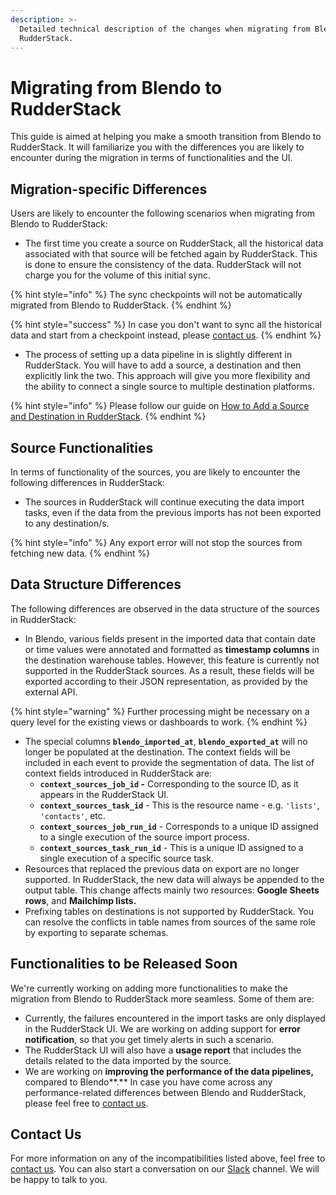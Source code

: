 ```yaml
---
description: >-
  Detailed technical description of the changes when migrating from Blendo to
  RudderStack.
---
```


# Migrating from Blendo to RudderStack

This guide is aimed at helping you make a smooth transition from Blendo to RudderStack. It will familiarize you with the differences you are likely to encounter during the migration in terms of functionalities and the UI.

## Migration-specific Differences

Users are likely to encounter the following scenarios when migrating from Blendo to RudderStack:

* The first time you create a source on RudderStack, all the historical data associated with that source will be fetched again by RudderStack. This is done to ensure the consistency of the data. RudderStack will not charge you for the volume of this initial sync.

{% hint style="info" %}
The sync checkpoints will not be automatically migrated from Blendo to RudderStack.
{% endhint %}

{% hint style="success" %}
In case you don't want to sync all the historical data and start from a checkpoint instead, please [contact us](mailto:%20contact@rudderstack.com).
{% endhint %}

* The process of setting up a data pipeline in is slightly different in RudderStack. You will have to add a source, a destination and then explicitly link the two. This approach will give you more flexibility and the ability to connect a single source to multiple destination platforms.

{% hint style="info" %}
Please follow our guide on [How to Add a Source and Destination in RudderStack](https://docs.rudderstack.com/how-to-guides/adding-source-and-destination-rudderstack).
{% endhint %}

## Source Functionalities

In terms of functionality of the sources, you are likely to encounter the following differences in RudderStack:

* The sources in RudderStack will continue executing the data import tasks, even if the data from the previous imports has not been exported to any destination/s.

{% hint style="info" %}
Any export error will not stop the sources from fetching new data.
{% endhint %}

## Data Structure Differences

The following differences are observed in the data structure of the sources in RudderStack:

* In Blendo, various fields present in the imported data that contain date or time values were annotated and formatted as **timestamp columns** in the destination warehouse tables. However, this feature is currently not supported in the RudderStack sources. As a result, these fields will be exported according to their JSON representation, as provided by the external API.

{% hint style="warning" %}
Further processing might be necessary on a query level for the existing views or dashboards to work.
{% endhint %}

* The special columns **`blendo_imported_at`**, **`blendo_exported_at`** will no longer be populated at the destination. The context fields will be included in each event to provide the segmentation of data. The list of context fields introduced in RudderStack are: 
  * **`context_sources_job_id` -** Corresponding to the source ID, as it appears in the RudderStack UI.
  * **`context_sources_task_id`** - This is the resource name - e.g. `'lists'`, `'contacts'`, etc.
  * **`context_sources_job_run_id`** - Corresponds to a unique ID assigned to a single execution of the source import process.
  * **`context_sources_task_run_id`** - This is a unique ID assigned to a single execution of a specific source task. 
* Resources that replaced the previous data on export are no longer supported. In RudderStack, the new data will always be appended to the output table. This change affects mainly two resources: **Google Sheets rows**, and **Mailchimp lists.** 
* Prefixing tables on destinations is not supported by RudderStack. You can resolve the conflicts in table names from sources of the same role by exporting to separate schemas.

## Functionalities to be Released Soon

We're currently working on adding more functionalities to make the migration from Blendo to RudderStack more seamless. Some of them are:

* Currently, the failures encountered in the import tasks are only displayed in the RudderStack UI. We are working on adding support for **error notification**, so that you get timely alerts in such a scenario. 
* The RudderStack UI will also have a **usage report** that includes the details related to the data imported by the source.
* We are working on **improving the performance of the data pipelines,** compared to Blendo**.** In case you have come across any performance-related differences between Blendo and RudderStack, please feel free to [contact us](mailto:%20contact@rudderstack.com).

## Contact Us

For more information on any of the incompatibilities listed above, feel free to [contact us](mailto:%20contact@rudderstack.com). You can also start a conversation on our [Slack](https://resources.rudderstack.com/join-rudderstack-slack) channel. We will be happy to talk to you.




